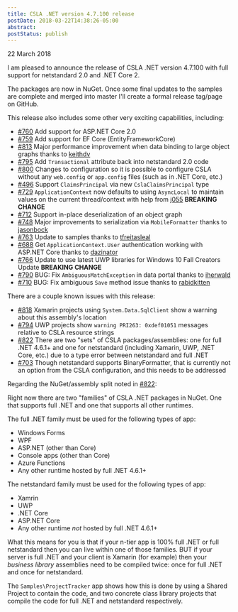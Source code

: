 ```yaml
---
title: CSLA .NET version 4.7.100 release
postDate: 2018-03-22T14:38:26-05:00
abstract: 
postStatus: publish
---
```

22 March 2018

I am pleased to announce the release of CSLA .NET version 4.7.100 with full support for netstandard 2.0 and .NET Core 2.

The packages are now in NuGet. Once some final updates to the samples are complete and merged into master I'll create a formal release tag/page on GitHub.

This release also includes some other very exciting capabilities, including:

- [#760](https://github.com/MarimerLLC/csla/issues/760) Add support for ASP.NET Core 2.0
- [#759](https://github.com/MarimerLLC/csla/issues/759) Add support for EF Core (EntityFrameworkCore)
- [#813](https://github.com/MarimerLLC/csla/issues/813) Major performance improvement when data binding to large object graphs thanks to [keithdv](https://github.com/keithdv)
- [#795](https://github.com/MarimerLLC/csla/issues/795) Add `Transactional` attribute back into netstandard 2.0 code
- [#800](https://github.com/MarimerLLC/csla/issues/800) Changes to configuration so it is possible to configure CSLA without any `web.config` or `app.config` files (such as in .NET Core, etc.)
- [#496](https://github.com/MarimerLLC/csla/issues/496) Support `ClaimsPrincipal` via new `CslaClaimsPrincipal` type
- [#729](https://github.com/MarimerLLC/csla/issues/729) `ApplicationContext` now defaults to using `AsyncLocal` to maintain values on the current thread/context with help from [j055](https://github.com/j055) **BREAKING CHANGE**
- [#712](https://github.com/MarimerLLC/csla/issues/712) Support in-place deserialization of an object graph
- [#748](https://github.com/MarimerLLC/csla/issues/748) Major improvements to serialization via `MobileFormatter` thanks to [jasonbock](https://github.com/JasonBock)
- [#763](https://github.com/MarimerLLC/csla/issues/763) Update to samples thanks to [tfreitasleal](https://github.com/tfreitasleal)
- [#688](https://github.com/MarimerLLC/csla/issues/688) Get `ApplicationContext.User` authentication working with ASP.NET Core thanks to [dazinator](https://github.com/dazinator)
- [#766](https://github.com/MarimerLLC/csla/issues/766) Update to use latest UWP libraries for Windows 10 Fall Creators Update **BREAKING CHANGE**
- [#790](https://github.com/MarimerLLC/csla/issues/790) BUG: Fix `AmbiguousMatchException` in data portal thanks to [iherwald](https://github.com/iherwald)
- [#710](https://github.com/MarimerLLC/csla/issues/710) BUG: Fix ambiguous `Save` method issue thanks to [rabidkitten](https://github.com/rabidkitten)


There are a couple known issues with this release:

- [#818](https://github.com/MarimerLLC/csla/issues/818) Xamarin projects using `System.Data.SqlClient` show a warning about this assembly's location
- [#794](https://github.com/MarimerLLC/csla/issues/794) UWP projects show `warning PRI263: 0xdef01051` messages relative to CSLA resource strings
- [#822](https://github.com/MarimerLLC/csla/issues/822) There are two "sets" of CSLA packages/assemblies: one for full .NET 4.6.1+ and one for netstandard (including Xamarin, UWP, .NET Core, etc.) due to a type error between netstandard and full .NET
- [#703](https://github.com/MarimerLLC/csla/issues/703) Though netstandard supports BinaryFormatter, that is currently not an option from the CSLA configuration, and this needs to be addressed


Regarding the NuGet/assembly split noted in [#822](https://github.com/MarimerLLC/csla/issues/822):

Right now there are two "families" of CSLA .NET packages in NuGet. One that supports full .NET and one that supports all other runtimes.

The full .NET family must be used for the following types of app:

- Windows Forms
- WPF
- ASP.NET (other than Core)
- Console apps (other than Core)
- Azure Functions
- Any other runtime hosted by full .NET 4.6.1+


The netstandard family must be used for the following types of app:

- Xamrin
- UWP
- .NET Core
- ASP.NET Core
- Any other runtime *not* hosted by full .NET 4.6.1+


What this means for you is that if your n-tier app is 100% full .NET or full netstandard then you can live within one of those families. BUT if your server is full .NET and your client is Xamarin (for example) then your *business library* assemblies need to be compiled twice: once for full .NET and once for netstandard.

The `Samples\ProjectTracker` app shows how this is done by using a Shared Project to contain the code, and two concrete class library projects that compile the code for full .NET and netstandard respectively.
